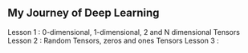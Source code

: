 ## My Journey of Deep Learning
 Lesson 1 : 0-dimensional, 1-dimensional, 2 and N dimensional Tensors<br>
 Lesson 2 : Random Tensors, zeros and ones Tensors
 Lesson 3 : 
